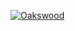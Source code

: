 [![Oakswood](https://user-images.githubusercontent.com/48473127/58681366-af850780-8389-11e9-8b2c-1375957074af.png)](https://harshitchouhan.github.io/OaksWood/)
